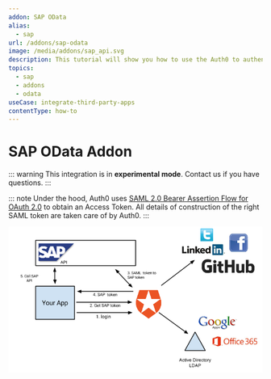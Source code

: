 ```yaml
---
addon: SAP OData
alias:
  - sap
url: /addons/sap-odata
image: /media/addons/sap_api.svg
description: This tutorial will show you how to use the Auth0 to authenticate and authorize your SAP OData services.
topics:
  - sap
  - addons
  - odata
useCase: integrate-third-party-apps
contentType: how-to
---
```


# SAP OData Addon

::: warning
This integration is in <strong>experimental mode</strong>. Contact us if you have questions.
:::

::: note
  Under the hood, Auth0 uses <a href="http://help.sap.com/saphelp_nw74/helpdata/en/12/41087770d9441682e3e02958997846/content.htm">SAML 2.0 Bearer Assertion Flow for OAuth 2.0</a> to obtain an Access Token. All details of construction of the right SAML token are taken care of by Auth0.
:::

![](/media/articles/server-apis/sap-data-flow.png)
